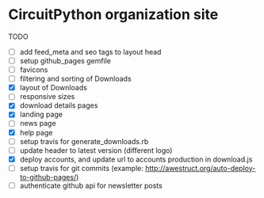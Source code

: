 # CircuitPython organization site

TODO
- [ ] add feed_meta and seo tags to layout head
- [ ] setup github_pages gemfile
- [ ] favicons
- [ ] filtering and sorting of Downloads
- [x] layout of Downloads
- [ ] responsive sizes
- [x] download details pages
- [x] landing page
- [ ] news page
- [x] help page
- [ ] setup travis for generate_downloads.rb
- [ ] update header to latest version (different logo)
- [x] deploy accounts, and update url to accounts production in download.js
- [ ] setup travis for git commits (example: http://awestruct.org/auto-deploy-to-github-pages/)
- [ ] authenticate github api for newsletter posts
